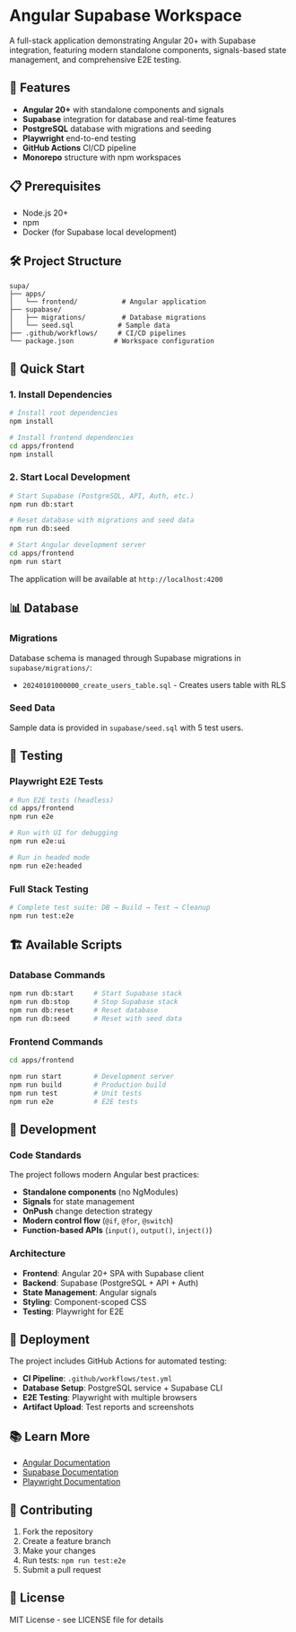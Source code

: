 # Angular Supabase Workspace

A full-stack application demonstrating Angular 20+ with Supabase integration, featuring modern standalone components, signals-based state management, and comprehensive E2E testing.

## 🚀 Features

- **Angular 20+** with standalone components and signals
- **Supabase** integration for database and real-time features
- **PostgreSQL** database with migrations and seeding
- **Playwright** end-to-end testing
- **GitHub Actions** CI/CD pipeline
- **Monorepo** structure with npm workspaces

## 📋 Prerequisites

- Node.js 20+
- npm
- Docker (for Supabase local development)

## 🛠️ Project Structure

```
supa/
├── apps/
│   └── frontend/           # Angular application
├── supabase/
│   ├── migrations/         # Database migrations
│   └── seed.sql           # Sample data
├── .github/workflows/     # CI/CD pipelines
└── package.json          # Workspace configuration
```

## 🚀 Quick Start

### 1. Install Dependencies

```bash
# Install root dependencies
npm install

# Install frontend dependencies
cd apps/frontend
npm install
```

### 2. Start Local Development

```bash
# Start Supabase (PostgreSQL, API, Auth, etc.)
npm run db:start

# Reset database with migrations and seed data
npm run db:seed

# Start Angular development server
cd apps/frontend
npm run start
```

The application will be available at `http://localhost:4200`

## 📊 Database

### Migrations

Database schema is managed through Supabase migrations in `supabase/migrations/`:

- `20240101000000_create_users_table.sql` - Creates users table with RLS

### Seed Data

Sample data is provided in `supabase/seed.sql` with 5 test users.

## 🧪 Testing

### Playwright E2E Tests

```bash
# Run E2E tests (headless)
cd apps/frontend
npm run e2e

# Run with UI for debugging
npm run e2e:ui

# Run in headed mode
npm run e2e:headed
```

### Full Stack Testing

```bash
# Complete test suite: DB → Build → Test → Cleanup
npm run test:e2e
```

## 🏗️ Available Scripts

### Database Commands

```bash
npm run db:start     # Start Supabase stack
npm run db:stop      # Stop Supabase stack
npm run db:reset     # Reset database
npm run db:seed      # Reset with seed data
```

### Frontend Commands

```bash
cd apps/frontend

npm run start        # Development server
npm run build        # Production build
npm run test         # Unit tests
npm run e2e          # E2E tests
```

## 🔧 Development

### Code Standards

The project follows modern Angular best practices:

- **Standalone components** (no NgModules)
- **Signals** for state management
- **OnPush** change detection strategy
- **Modern control flow** (`@if`, `@for`, `@switch`)
- **Function-based APIs** (`input()`, `output()`, `inject()`)

### Architecture

- **Frontend**: Angular 20+ SPA with Supabase client
- **Backend**: Supabase (PostgreSQL + API + Auth)
- **State Management**: Angular signals
- **Styling**: Component-scoped CSS
- **Testing**: Playwright for E2E

## 🚢 Deployment

The project includes GitHub Actions for automated testing:

- **CI Pipeline**: `.github/workflows/test.yml`
- **Database Setup**: PostgreSQL service + Supabase CLI
- **E2E Testing**: Playwright with multiple browsers
- **Artifact Upload**: Test reports and screenshots

## 📚 Learn More

- [Angular Documentation](https://angular.dev)
- [Supabase Documentation](https://supabase.com/docs)
- [Playwright Documentation](https://playwright.dev)

## 🤝 Contributing

1. Fork the repository
2. Create a feature branch
3. Make your changes
4. Run tests: `npm run test:e2e`
5. Submit a pull request

## 📄 License

MIT License - see LICENSE file for details